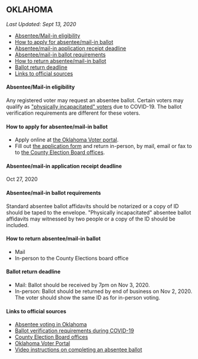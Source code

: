 ## OKLAHOMA

*Last Updated: Sept 13, 2020*

* [Absentee/Mail-in eligibility](#absenteemail-in-eligibility)
* [How to apply for absentee/mail-in ballot](#how-to-apply-for-absenteemail-in-ballot)
* [Absentee/mail-in application receipt deadline](#absenteemail-in-application-receipt-deadline)
* [Absentee/mail-in ballot requirements](#absenteemail-in-ballot-requirements)
* [How to return absentee/mail-in ballot](#how-to-return-absenteemail-in-ballot)
* [Ballot return deadline](#ballot-return-deadline)
* [Links to official sources](#links-to-official-sources)


#### Absentee/Mail-in eligibility
Any registered voter may request an absentee ballot. Certain voters may qualify as ["physically incapacitated" voters](https://www.ok.gov/elections/Voter_Info/Covid-19_Criteria_For_PI.html) due to COVID-19. The ballot verification requirements are different for these voters.


#### How to apply for absentee/mail-in ballot
* Apply online at [the Oklahoma Voter portal](https://www.ok.gov/elections/OVP.html). 
* Fill out [the application form](https://www.ok.gov/elections/documents/Oklahoma%20Absentee%20Ballot%20Application%20-%20fillable.pdf) and return in-person, by mail, email or fax to to [the County Election Board offices](https://www.ok.gov/elections/About_Us/County_Election_Boards/index.html).


#### Absentee/mail-in application receipt deadline
Oct 27, 2020


#### Absentee/mail-in ballot requirements
Standard absentee ballot affidavits should be notarized or a copy of ID should be taped to the envelope.
"Physically incapacitated" absentee ballot affidavits may witnessed by two people or a copy of the ID should be included.


#### How to return absentee/mail-in ballot
* Mail 
* In-person to the County Elections board office


#### Ballot return deadline
* Mail: Ballot should be received by 7pm on Nov 3, 2020.
* In-person: Ballot should be returned by end of business on Nov 2, 2020. The voter should show the same ID as for in-person voting.


#### Links to official sources
* [Absentee voting in Oklahoma](https://www.ok.gov/elections/Voter_Info/Absentee_Voting/index.html)
* [Ballot verification requirements during COVID-19](https://www.ok.gov/elections/Voter_Info/Absentee_Voter_Verification.html)
* [County Election Board offices](https://www.ok.gov/elections/About_Us/County_Election_Boards/index.html)
* [Oklahoma Voter Portal](https://www.ok.gov/elections/OVP.html)
* [Video instructions on completing an absentee ballot](https://www.youtube.com/watch?v=IAH3NXxdCno&feature=youtu.be)
